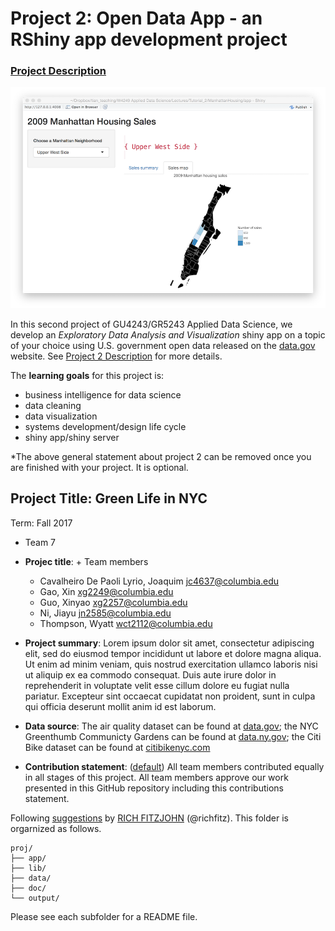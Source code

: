 # Project 2: Open Data App - an RShiny app development project
### [Project Description](doc/project2_desc.md)

![screenshot](doc/screenshot2.png)

In this second project of GU4243/GR5243 Applied Data Science, we develop an *Exploratory Data Analysis and Visualization* shiny app on a topic of your choice using U.S. government open data released on the [data.gov](https://data.gov/) website. See [Project 2 Description](doc/project2_desc.md) for more details.  

The **learning goals** for this project is:

- business intelligence for data science
- data cleaning
- data visualization
- systems development/design life cycle
- shiny app/shiny server

*The above general statement about project 2 can be removed once you are finished with your project. It is optional.

## Project Title: Green Life in NYC
Term: Fall 2017

+ Team 7
+ **Projec title**: + Team members
	+ Cavalheiro De Paoli Lyrio, Joaquim jc4637@columbia.edu
	+ Gao, Xin xg2249@columbia.edu
	+ Guo, Xinyao xg2257@columbia.edu
	+ Ni, Jiayu jn2585@columbia.edu
	+ Thompson, Wyatt wct2112@columbia.edu

+ **Project summary**: Lorem ipsum dolor sit amet, consectetur adipiscing elit, sed do eiusmod tempor incididunt ut labore et dolore magna aliqua. Ut enim ad minim veniam, quis nostrud exercitation ullamco laboris nisi ut aliquip ex ea commodo consequat. Duis aute irure dolor in reprehenderit in voluptate velit esse cillum dolore eu fugiat nulla pariatur. Excepteur sint occaecat cupidatat non proident, sunt in culpa qui officia deserunt mollit anim id est laborum.
+ **Data source**: The air quality dataset can be found at [data.gov](https://data.ny.gov/); the NYC Greenthumb Communicty Gardens can be found at [data.ny.gov](https://data.ny.gov/); the Citi Bike dataset can be found at [citibikenyc.com](https://www.citibikenyc.com/system-data)
+ **Contribution statement**: ([default](doc/a_note_on_contributions.md)) All team members contributed equally in all stages of this project. All team members approve our work presented in this GitHub repository including this contributions statement. 

Following [suggestions](http://nicercode.github.io/blog/2013-04-05-projects/) by [RICH FITZJOHN](http://nicercode.github.io/about/#Team) (@richfitz). This folder is orgarnized as follows.

```
proj/
├── app/
├── lib/
├── data/
├── doc/
└── output/
```

Please see each subfolder for a README file.

